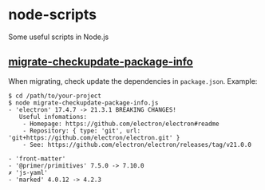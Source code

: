 # node-scripts

Some useful scripts in Node.js

## [migrate-checkupdate-package-info](migrate-checkupdate-package-info.js)

When migrating, check update the dependencies in `package.json`. Example:

```shell
$ cd /path/to/your-project
$ node migrate-checkupdate-package-info.js
- 'electron' 17.4.7 -> 21.3.1 BREAKING CHANGES!
   Useful infomations:
    - Homepage: https://github.com/electron/electron#readme
    - Repository: { type: 'git', url: 'git+https://github.com/electron/electron.git' }        
    - See: https://github.com/electron/electron/releases/tag/v21.0.0

- 'front-matter' 
- '@primer/primitives' 7.5.0 -> 7.10.0
✗ 'js-yaml' 
- 'marked' 4.0.12 -> 4.2.3
```
